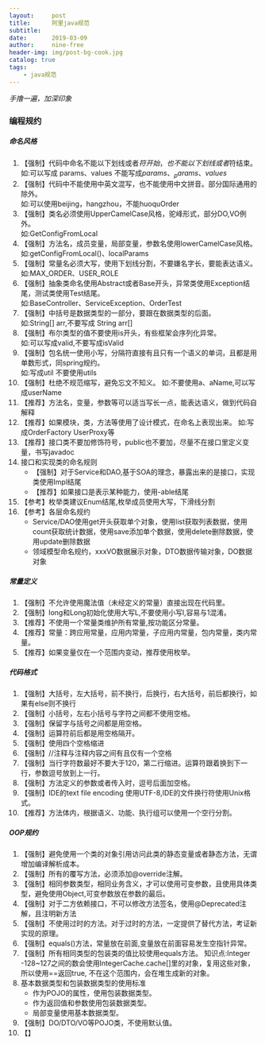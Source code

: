 ```yaml
---
layout:     post
title:      阿里java规范
subtitle:   
date:       2019-03-09
author:     nine-free
header-img: img/post-bg-cook.jpg
catalog: true
tags:
    - java规范
---
```


_手撸一遍，加深印象_

### 编程规约

##### 命名风格
1. 【强制】代码中命名不能以下划线或者$符开始，也不能以下划线或者$符结束。<br>
     如:可以写成 params、values 不能写成$params、_params、values$
2. 【强制】代码中不能使用中英文混写，也不能使用中文拼音。部分国际通用的除外。<br>
     如:可以使用beijing，hangzhou，不能huoquOrder
3. 【强制】类名必须使用UpperCamelCase风格，驼峰形式，部分DO,VO例外。<br>
     如:GetConfigFromLocal
4. 【强制】方法名，成员变量，局部变量，参数名使用lowerCamelCase风格。<br>
     如:getConfigFromLocal()、localParams
5. 【强制】常量名必须大写，使用下划线分割，不要嫌名字长，要能表达语义。<br>
     如:MAX_ORDER、USER_ROLE
6. 【强制】抽象类命名使用Abstract或者Base开头，异常类使用Exception结尾，测试类使用Test结尾。<br>
     如:BaseController、ServiceException、OrderTest
7. 【强制】中括号是数据类型的一部分，要跟在数据类型的后面。<br>
     如:String[] arr,不要写成 String arr[]
8. 【强制】布尔类型的值不要使用is开头，有些框架会序列化异常。<br>
     如:可以写成valid,不要写成isValid
9. 【强制】包名统一使用小写，分隔符直接有且只有一个语义的单词，且都是用单数形式，同spring规约。<br>
     如:写成util 不要使用utils
10. 【强制】杜绝不规范缩写，避免忘文不知义。
     如:不要使用a、aName,可以写成userName
11. 【推荐】方法名，变量，参数等可以适当写长一点，能表达语义，做到代码自解释
12. 【推荐】如果模块，类，方法等使用了设计模式，在命名上表现出来。
     如:写成OrderFactory UserProxy等
13. 【推荐】接口类不要加修饰符号，public也不要加，尽量不在接口里定义变量，书写javadoc
14. 接口和实现类的命名规则
    - 【强制】对于Service和DAO,基于SOA的理念，暴露出来的是接口，实现类使用Impl结尾
    - 【推荐】如果接口是表示某种能力，使用-able结尾
15. 【参考】枚举类建议Enum结尾,枚举成员使用大写，下滑线分割
16. 【参考】各层命名规约
    - Service/DAO使用get开头获取单个对象，使用list获取列表数据，使用count获取统计数据，使用save添加单个数据，使用delete删除数据，使用update删除数据
    - 领域模型命名规约，xxxVO数据展示对象，DTO数据传输对象，DO数据对象

##### 常量定义
1. 【强制】不允许使用魔法值（未经定义的常量）直接出现在代码里。
2. 【强制】long和Long初始化使用大写L,不要使用小写l,容易与1混淆。
3. 【推荐】不使用一个常量类维护所有常量,按功能区分常量。
4. 【推荐】常量：跨应用常量，应用内常量，子应用内常量，包内常量，类内常量。
5. 【推荐】如果变量仅在一个范围内变动，推荐使用枚举。

##### 代码格式
1. 【强制】大括号，左大括号，前不换行，后换行，右大括号，前后都换行，如果有else则不换行
2. 【强制】小括号，左右小括号与字符之间都不使用空格。
3. 【强制】保留字与括号之间都是用空格。
4. 【强制】运算符前后都是用空格隔开。
5. 【强制】使用四个空格缩进
6. 【强制】//注释与注释内容之间有且仅有一个空格
7. 【强制】当行字符数最好不要大于120，第二行缩进。运算符跟着换到下一行，参数逗号放到上一行。
8. 【强制】方法定义的参数或者传入时，逗号后面加空格。
9. 【强制】IDE的text file encoding 使用UTF-8,IDE的文件换行符使用Unix格式。
10. 【推荐】方法体内，根据语义、功能、执行组可以使用一个空行分割。

##### OOP规约
1. 【强制】避免使用一个类的对象引用访问此类的静态变量或者静态方法，无谓增加编译解析成本。
2. 【强制】所有的覆写方法，必须添加@override注解。
3. 【强制】相同参数类型，相同业务含义，才可以使用可变参数，且使用具体类型，避免使用Object,可变参数放在参数的最后。
4. 【强制】对于二方依赖接口，不可以修改方法签名，使用@Deprecated注解，且注明新方法
5. 【强制】不使用过时的方法。对于过时的方法，一定提供了替代方法，考证新实现的原理。
6. 【强制】equals()方法，常量放在前面,变量放在前面容易发生空指针异常。
7. 【强制】所有相同类型的包装类的值比较使用equals方法。
   知识点:Integer -128~127之间的数会使用IntegerCache.cache[]里的对象，复用这些对象，所以使用==返回true,
   不在这个范围内，会在堆生成新的对象。
8. 基本数据类型和包装数据类型的使用标准
   - 作为POJO的属性，使用包装数据类型。
   - 作为返回值和参数使用包装数据类型。
   - 局部变量使用基本数据类型。
9. 【强制】DO/DTO/VO等POJO类，不使用默认值。
10. 【】   
